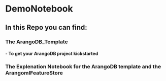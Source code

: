 # DemoNotebook
## In this Repo you can find: 
### The ArangoDB_Template
#### - To get your ArangoDB project kickstarted 
### The Explenation Notebook for the ArangoDB template and the ArangomlFeatureStore
